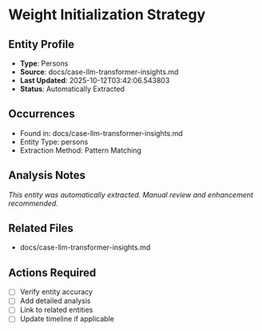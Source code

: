 # Weight Initialization Strategy

## Entity Profile
- **Type**: Persons
- **Source**: docs/case-llm-transformer-insights.md
- **Last Updated**: 2025-10-12T03:42:06.543803
- **Status**: Automatically Extracted

## Occurrences
- Found in: docs/case-llm-transformer-insights.md
- Entity Type: persons
- Extraction Method: Pattern Matching

## Analysis Notes
*This entity was automatically extracted. Manual review and enhancement recommended.*

## Related Files
- docs/case-llm-transformer-insights.md

## Actions Required
- [ ] Verify entity accuracy
- [ ] Add detailed analysis
- [ ] Link to related entities
- [ ] Update timeline if applicable
